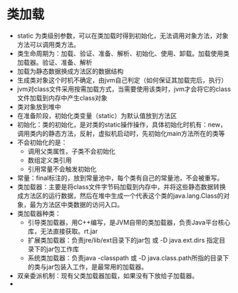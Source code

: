 # 类加载

+ static 为类级别参数，可以在类加载时得到初始化，无法调用对象方法，对象方法可以调用类方法。
+ 类生命周期为：加载、验证、准备、解析、初始化、使用、卸载。加载使用类加载器。验证、准备、解析
+ 加载为静态数据换成方法区的数据结构
+ 生成类对象这个时机不确定，由jvm自己判定（如何保证其加载完后，执行）
+ jvm对class文件采用按需加载方式，当需要使用该类时，jvm才会将它的class文件加载到内存中产生class对象
+ 类对象放到堆中
+ 在准备阶段，初始化类变量（static）为默认值放到方法区
+ 初始化：类的初始化，是对类的static操作操作，具体初始化时机有：new，调用类内的静态方法，反射，虚拟机启动时，先初始化main方法所在的类等
+ 不会初始化的是：
  + 调用父类属性，子类不会初始化
  + 数组定义类引用
  + 引用常量不会触发初始化
+ 常量：final标注的，放到常量池中，每个类有自己的常量池，不会被重写。
+ 类加载器：主要是将class文件字节码加载到内存中，并将这些静态数据转换成方法区的运行数据，然后在堆中生成一个代表这个类的java.lang.Class的对象，最为方法区中类数据的访问入口。
+ 类加载器种类：
  + 引导类加载器，用C++编写，是JVM自带的类加载器，负责Java平台核心库，无法直接获取。rt.jar
  + 扩展类加载器：负责jre/lib/ext目录下的jar包 或 -D java.ext.dirs 指定目录下的jar包工作库
  + 系统类加载器：负责java -classpath 或 -D java.class.path所指的目录下的类与jar包装入工作，是最常用的加载器。
+ 双亲委派机制：现有父类加载器加载，如果没有下放给子加载器。
+ 